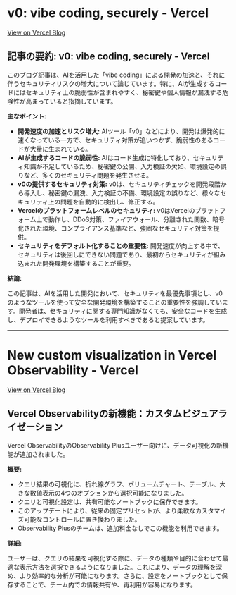# v0: vibe coding, securely - Vercel

[View on Vercel Blog](https://vercel.com/blog/v0-vibe-coding-securely)

## 記事の要約: v0: vibe coding, securely - Vercel

このブログ記事は、AIを活用した「vibe coding」による開発の加速と、それに伴うセキュリティリスクの増大について論じています。特に、AIが生成するコードにはセキュリティ上の脆弱性が含まれやすく、秘密鍵や個人情報が漏洩する危険性が高まっていると指摘しています。

**主なポイント:**

*   **開発速度の加速とリスク増大:** AIツール「v0」などにより、開発は爆発的に速くなっている一方で、セキュリティ対策が追いつかず、脆弱性のあるコードが大量に生まれている。
*   **AIが生成するコードの脆弱性:** AIはコード生成に特化しており、セキュリティ知識が不足しているため、秘密鍵の公開、入力検証の欠如、環境設定の誤りなど、多くのセキュリティ問題を発生させる。
*   **v0の提供するセキュリティ対策:** v0は、セキュリティチェックを開発段階から導入し、秘密鍵の漏洩、入力検証の不備、環境設定の誤りなど、様々なセキュリティ上の問題を自動的に検出し、修正する。
*   **Vercelのプラットフォームレベルのセキュリティ:** v0はVercelのプラットフォーム上で動作し、DDoS対策、ファイアウォール、分離された関数、暗号化された環境、コンプライアンス基準など、強固なセキュリティ対策を提供。
*   **セキュリティをデフォルト化することの重要性:** 開発速度が向上する中で、セキュリティは後回しにできない問題であり、最初からセキュリティが組み込まれた開発環境を構築することが重要。

**結論:**

この記事は、AIを活用した開発において、セキュリティを最優先事項とし、v0のようなツールを使って安全な開発環境を構築することの重要性を強調しています。開発者は、セキュリティに関する専門知識がなくても、安全なコードを生成し、デプロイできるようなツールを利用すべきであると提案しています。

---
# New custom visualization in Vercel Observability - Vercel

[View on Vercel Blog](https://vercel.com/changelog/new-custom-visualization-in-vercel-observability)

## Vercel Observabilityの新機能：カスタムビジュアライゼーション

Vercel ObservabilityのObservability Plusユーザー向けに、データ可視化の新機能が追加されました。

**概要:**

*   クエリ結果の可視化に、折れ線グラフ、ボリュームチャート、テーブル、大きな数値表示の4つのオプションから選択可能になりました。
*   クエリと可視化設定は、共有可能なノートブックに保存できます。
*   このアップデートにより、従来の固定プリセットが、より柔軟なカスタマイズ可能なコントロールに置き換わりました。
*   Observability Plusのチームは、追加料金なしでこの機能を利用できます。

**詳細:**

ユーザーは、クエリの結果を可視化する際に、データの種類や目的に合わせて最適な表示方法を選択できるようになりました。これにより、データの理解を深め、より効率的な分析が可能になります。さらに、設定をノートブックとして保存することで、チーム内での情報共有や、再利用が容易になります。
